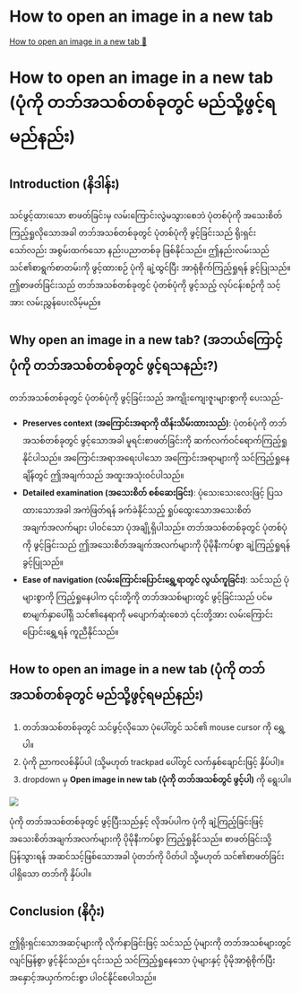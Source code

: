 # How to open an image in a new tab

[How to open an image in a new tab 🔗](https://www.coursera.org/learn/advanced-cybersecurity-concepts-and-capstone-project/supplement/xhqOS/how-to-open-an-image-in-a-new-tab)

# How to open an image in a new tab (ပုံကို တဘ်အသစ်တစ်ခုတွင် မည်သို့ဖွင့်ရမည်နည်း)

## Introduction (နိဒါန်း)

သင်ဖွင့်ထားသော စာဖတ်ခြင်းမှ လမ်းကြောင်းလွဲမသွားစေဘဲ ပုံတစ်ပုံကို အသေးစိတ်ကြည့်ရှုလိုသောအခါ တဘ်အသစ်တစ်ခုတွင် ပုံတစ်ပုံကို ဖွင့်ခြင်းသည် ရိုးရှင်းသော်လည်း အစွမ်းထက်သော နည်းပညာတစ်ခု ဖြစ်နိုင်သည်။ ဤနည်းလမ်းသည် သင်၏စာရွက်စာတမ်းကို ဖွင့်ထားစဉ် ပုံကို ချဲ့ထွင်ပြီး အာရုံစိုက်ကြည့်ရှုရန် ခွင့်ပြုသည်။ ဤစာဖတ်ခြင်းသည် တဘ်အသစ်တစ်ခုတွင် ပုံတစ်ပုံကို ဖွင့်သည့် လုပ်ငန်းစဉ်ကို သင့်အား လမ်းညွှန်ပေးလိမ့်မည်။

## Why open an image in a new tab? (အဘယ်ကြောင့် ပုံကို တဘ်အသစ်တစ်ခုတွင် ဖွင့်ရသနည်း?)

တဘ်အသစ်တစ်ခုတွင် ပုံတစ်ပုံကို ဖွင့်ခြင်းသည် အကျိုးကျေးဇူးများစွာကို ပေးသည်-

- **Preserves context (အကြောင်းအရာကို ထိန်းသိမ်းထားသည်)**: ပုံတစ်ပုံကို တဘ်အသစ်တစ်ခုတွင် ဖွင့်သောအခါ မူရင်းစာဖတ်ခြင်းကို ဆက်လက်ဝင်ရောက်ကြည့်ရှုနိုင်ပါသည်။ အကြောင်းအရာအရေးပါသော အကြောင်းအရာများကို သင်ကြည့်ရှုနေချိန်တွင် ဤအချက်သည် အထူးအသုံးဝင်ပါသည်။
- **Detailed examination (အသေးစိတ် စစ်ဆေးခြင်း)**: ပုံသေးသေးလေးဖြင့် ပြသထားသောအခါ အကဲဖြတ်ရန် ခက်ခဲနိုင်သည့် ရှုပ်ထွေးသောအသေးစိတ်အချက်အလက်များ ပါဝင်သော ပုံအချို့ရှိပါသည်။ တဘ်အသစ်တစ်ခုတွင် ပုံတစ်ပုံကို ဖွင့်ခြင်းသည် ဤအသေးစိတ်အချက်အလက်များကို ပိုမိုနီးကပ်စွာ ချဲ့ကြည့်ရှုရန် ခွင့်ပြုသည်။
- **Ease of navigation (လမ်းကြောင်းပြောင်းရွှေ့ရာတွင် လွယ်ကူခြင်း)**: သင်သည် ပုံများစွာကို ကြည့်ရှုနေပါက ၎င်းတို့ကို တဘ်အသစ်များတွင် ဖွင့်ခြင်းသည် ပင်မစာမျက်နှာပေါ်ရှိ သင်၏နေရာကို မပျောက်ဆုံးစေဘဲ ၎င်းတို့အား လမ်းကြောင်းပြောင်းရွှေ့ရန် ကူညီနိုင်သည်။

## How to open an image in a new tab (ပုံကို တဘ်အသစ်တစ်ခုတွင် မည်သို့ဖွင့်ရမည်နည်း)

1. တဘ်အသစ်တစ်ခုတွင် သင်ဖွင့်လိုသော ပုံပေါ်တွင် သင်၏ mouse cursor ကို ရွှေ့ပါ။
2. ပုံကို ညာကလစ်နှိပ်ပါ (သို့မဟုတ် trackpad ပေါ်တွင် လက်နှစ်ချောင်းဖြင့် နှိပ်ပါ)။
3. dropdown မှ **Open image in new tab (ပုံကို တဘ်အသစ်တွင် ဖွင့်ပါ)** ကို ရွေးပါ။

<img src="https://d3c33hcgiwev3.cloudfront.net/imageAssetProxy.v1/nT7ZOojMTnuPpTMk-OefgA_091c9971e67644ab9dccf42485f3a7e1_image.png?expiry=1744329600000&hmac=nRBSlkqFj9vbyfFHBJGkMXSvh2aZwMIxJnZZGOn2DcI">

ပုံကို တဘ်အသစ်တစ်ခုတွင် ဖွင့်ပြီးသည်နှင့် လိုအပ်ပါက ပုံကို ချဲ့ကြည့်ခြင်းဖြင့် အသေးစိတ်အချက်အလက်များကို ပိုမိုနီးကပ်စွာ ကြည့်ရှုနိုင်သည်။ စာဖတ်ခြင်းသို့ ပြန်သွားရန် အဆင်သင့်ဖြစ်သောအခါ ပုံတဘ်ကို ပိတ်ပါ သို့မဟုတ် သင်၏စာဖတ်ခြင်းပါရှိသော တဘ်ကို နှိပ်ပါ။

## Conclusion (နိဂုံး)

ဤရိုးရှင်းသောအဆင့်များကို လိုက်နာခြင်းဖြင့် သင်သည် ပုံများကို တဘ်အသစ်များတွင် လျင်မြန်စွာ ဖွင့်နိုင်သည်။ ၎င်းသည် သင်ကြည့်ရှုနေသော ပုံများနှင့် ပိုမိုအာရုံစိုက်ပြီး အနှောင့်အယှက်ကင်းစွာ ပါဝင်နိုင်စေပါသည်။

